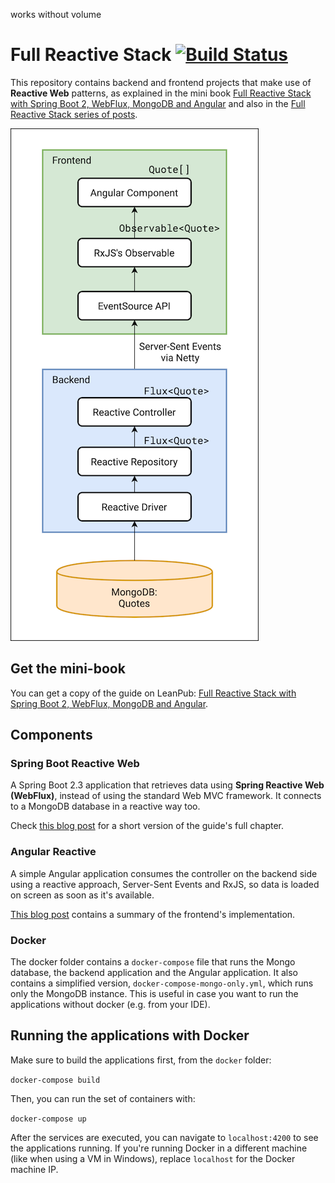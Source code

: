 
works without volume


# Full Reactive Stack [![Build Status](https://travis-ci.org/mechero/full-reactive-stack.svg?branch=master)](https://travis-ci.org/mechero/full-reactive-stack)

This repository contains backend and frontend projects that make use of **Reactive Web** patterns,
as explained in the mini book [Full Reactive Stack with Spring Boot 2, WebFlux, MongoDB and Angular](https://leanpub.com/full-reactive) and also in the [Full Reactive Stack series of posts](https://thepracticaldeveloper.com/full-reactive-stack).

![Full Reactive Stack Overview](resources/reactive-stack-logical.png)

## Get the mini-book

You can get a copy of the guide on LeanPub: [Full Reactive Stack with Spring Boot 2, WebFlux, MongoDB and Angular](https://leanpub.com/full-reactive).

## Components

### Spring Boot Reactive Web

A Spring Boot 2.3 application that retrieves data using **Spring Reactive Web (WebFlux)**, instead of using the standard Web MVC framework. It connects to a MongoDB database in a reactive way too.

Check [this blog post](https://thepracticaldeveloper.com/2017/11/04/full-reactive-stack-with-spring-webflux-and-angularjs/) for a short version of the guide's full chapter.

### Angular Reactive

A simple Angular application consumes the controller on the backend side using a reactive approach, Server-Sent Events and RxJS, so data is loaded on screen as soon as it's available.

[This blog post](https://thepracticaldeveloper.com/2017/11/04/full-reactive-stack-ii-the-angularjs-client/) contains a summary of the frontend's implementation.

### Docker

The docker folder contains a `docker-compose` file that runs the Mongo database, the backend application and the Angular application. It also contains a simplified version, `docker-compose-mongo-only.yml`, which runs only the MongoDB instance. This is useful in case you want to run the applications without docker (e.g. from your IDE).

## Running the applications with Docker

Make sure to build the applications first, from the `docker` folder:

`docker-compose build`

Then, you can run the set of containers with: 

`docker-compose up` 

After the services are executed, you can navigate to `localhost:4200` to see the applications running. If you're running Docker in a different machine (like when using a VM in Windows), replace `localhost` for the Docker machine IP.
